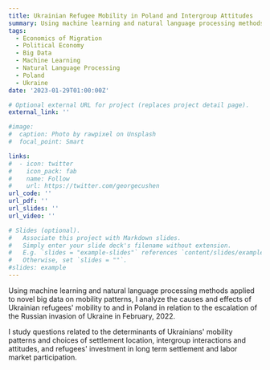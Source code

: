 ```yaml
---
title: Ukrainian Refugee Mobility in Poland and Intergroup Attitudes
summary: Using machine learning and natural language processing methods applied to novel big data on mobility patterns, I analyze the causes and effects of Ukrainian refugees' mobility to and in Poland in relation to the escalation of the Russian invasion of Ukraine in February, 2022.
tags:
  - Economics of Migration
  - Political Economy
  - Big Data
  - Machine Learning
  - Natural Language Processing
  - Poland
  - Ukraine
date: '2023-01-29T01:00:00Z'

# Optional external URL for project (replaces project detail page).
external_link: ''

#image:
#  caption: Photo by rawpixel on Unsplash
#  focal_point: Smart

links:
#  - icon: twitter
#    icon_pack: fab
#    name: Follow
#    url: https://twitter.com/georgecushen
url_code: ''
url_pdf: ''
url_slides: ''
url_video: ''

# Slides (optional).
#   Associate this project with Markdown slides.
#   Simply enter your slide deck's filename without extension.
#   E.g. `slides = "example-slides"` references `content/slides/example-slides.md`.
#   Otherwise, set `slides = ""`.
#slides: example
---
```


Using machine learning and natural language processing methods applied to novel big data on mobility patterns, I analyze the causes and effects of Ukrainian refugees' mobility to and in Poland in relation to the escalation of the Russian invasion of Ukraine in February, 2022.

I study questions related to the determinants of Ukrainians' mobility patterns and choices of settlement location, intergroup interactions and attitudes, and refugees' investment in long term settlement and labor market participation.
